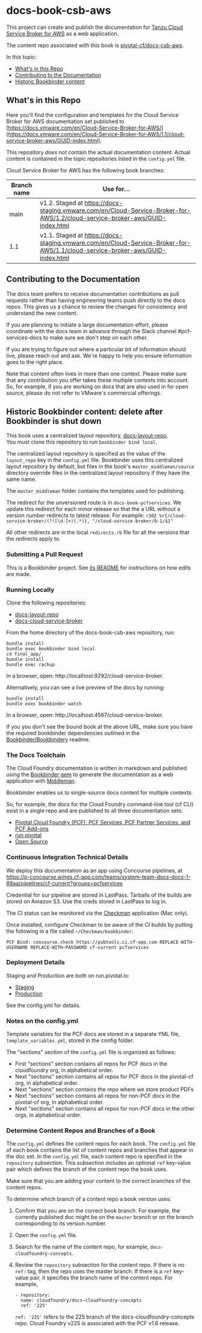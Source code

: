 # docs-book-csb-aws

This project can create and publish the documentation for
[Tanzu Cloud Service Broker for AWS](https://network.pivotal.io/products/cloud-service-broker-aws/)
as a web application.

The content repo associated with this book is
[pivotal-cf/docs-csb-aws](https://github.com/pivotal-cf/docs-csb-aws).

In this topic:

* [What's in this Repo](#whats-in-this-repo)
* [Contributing to the Documentation](#contributing-to-the-documentation)
* [Historic Bookbinder content](historic-bookbinder-content-delete-after-bookbinder-is-shut-down)


## What's in this Repo

Here you'll find the configuration and templates for the Cloud Service Broker for AWS documentation
set published to
[https://docs.vmware.com/en/Cloud-Service-Broker-for-AWS/](https://docs.vmware.com/en/Cloud-Service-Broker-for-AWS/1.1/cloud-service-broker-aws/GUID-index.html).

This repository *does not* contain the actual documentation content.
Actual content is contained in the topic repositories listed in the `config.yml` file.

Cloud Service Broker for AWS has the following book branches:

| Branch name | Use for… |
|-------------| -------|
| main        | v1.2. Staged at https://docs-staging.vmware.com/en/Cloud-Service-Broker-for-AWS/1.2/cloud-service-broker-aws/GUID-index.html
| 1.1         | v1.1. Staged at https://docs-staging.vmware.com/en/Cloud-Service-Broker-for-AWS/1.1/cloud-service-broker-aws/GUID-index.html

## Contributing to the Documentation

The docs team prefers to receive documentation contributions as pull requests rather than having
engineering teams push directly to the docs repos.
This gives us a chance to review the changes for consistency and understand the new content.

If you are planning to initiate a large documentation effort, please coordinate with the docs team
in advance through the Slack channel #pcf-services-docs to make sure we don't step on each other.

If you are trying to figure out where a particular bit of information should live, please reach out
and ask. We're happy to help you ensure information goes to the right place.

Note that content often lives in more than one context.
Please make sure that any contribution you offer takes these multiple contexts into account.
So, for example, if you are working on docs that are also used in for open source, please do not
refer to VMware's commercial offerings.


## Historic Bookbinder content: delete after Bookbinder is shut down

This book uses a centralized layout repository,
[docs-layout-repo](https://github.com/pivotal-cf/docs-layout-repo).  
You must clone this repository to run `bookbinder bind local`.

The centralized layout repository is specified as the value of the `layout_repo` key in the
`config.yml` file.
Bookbinder uses this centralized layout repository by default, but files in the book's
`master_middleman/source` directory override files in the centralized layout repository if they have
the same name.

The `master_middleman` folder contains the templates used for publishing.

The redirect for the unversioned route is in `docs-book-pcfservices`.
We update this redirect for each minor release so that the a URL without a version number redirects
to latest release.
For example: `r302 %r{/cloud-service-broker/(?![\d-]+)(.*)}, "/cloud-service-broker/0-1/$1"`

All other redirects are in the local `redirects.rb` file for all the versions that the redirects
apply to.

### Submitting a Pull Request

This is a Bookbinder project. See [its README](https://github.com/pivotal-cf/bookbinder/blob/master/README.md) for instructions on how edits are made.


### Running Locally

Clone the following repositories:

* [docs-layout-repo](https://github.com/pivotal-cf/docs-layout-repo)
* [docs-cloud-service-broker](https://github.com/pivotal-cf/docs-cloud-service-broker)

From the home directory of the docs-book-csb-aws repository, run:

```
bundle install
bundle exec bookbinder bind local
cd final_app/
bundle install
bundle exec rackup
```

In a browser, open: http://localhost:9292/cloud-service-broker.

Alternatively, you can see a live preview of the docs by running:

```
bundle install
bundle exec bookbinder watch
```

In a browser, open: http://localhost:4567/cloud-service-broker.

If you you don't see the bound book at the above URL,
make sure you have the required bookbinder dependencies outlined in the
[Bookbinder/Bookbindery](https://github.com/pivotal-cf/bookbinder/blob/master/README.md) readme.


### The Docs Toolchain

The Cloud Foundry documentation is written in markdown and published using the
[Bookbinder gem](http://github.com/pivotal-cf/docs-bookbinder) to generate the documentation as a
web application with [Middleman](http://middlemanapp.com/).

Bookbinder enables us to single-source docs content for multiple contexts.

So, for example, the docs for the Cloud Foundry command-line tool (cf CLI) exist in a single repo
and are published to all three documentation sets:

* [Pivotal Cloud Foundry (PCF), PCF Services, PCF Partner Services, and PCF Add-ons](http://docs.pivotal.io)
* [run.pivotal](http://docs.run.pivotal.io)
* [Open Source](http://docs.cloudfoundry.org)


### Continuous Integration Technical Details

We deploy this documentation as an app using Concourse pipelines, at https://p-concourse.wings.cf-app.com/teams/system-team-docs-docs-1-88aa/pipelines/cf-current?groups=pcfservices

Credential for our pipeline are stored in LastPass.
Tarballs of the builds are stored on Amazon S3.
Use the creds stored in LastPass to log in.

The CI status can be monitored via the [Checkman](https://github.com/cppforlife/checkman) application (Mac only).

Once installed, configure Checkman to be aware of the CI builds by putting the following in a file called `~/Checkman/bookbinder`:

    PCF Bind: concourse.check https://pubtools.ci.cf-app.com REPLACE-WITH-USERNAME REPLACE-WITH-PASSWORD cf-current pcfservices


### Deployment Details

Staging and Production are both on run.pivotal.io:

- [Staging](http://cf-p1-docs-staging.cfapps.io/)
- [Production](http://cf-p1-docs-prod.cfapps.io/)

See the config.yml for details.


### Notes on the config.yml

Template variables for the PCF docs are stored in a separate YML file, `template_variables.yml`, stored in the config folder.

The "sections" section of the `config.yml` file is organized as follows:

- First "sections" section contains all repos for PCF docs in the cloudfoundry org, in alphabetical order.
- Next "sections" section contains all repos for PCF docs in the pivotal-cf org, in alphabetical order.
- Next "sections" section contains the repo where we store product PDFs
- Next "sections" section contains all repos for non-PCF docs in the pivotal-cf org, in alphabetical order.
- Next "sections" section contains all repos for non-PCF docs in the other orgs, in alphabetical order.


### Determine Content Repos and Branches of a Book

The `config.yml` defines the content repos for each book.
The `config.yml` file of each book contains the list of content repos and branches that appear in the doc set.
In the `config.yml` file, each content repo is specified in the `repository` subsection.
This subsection includes an optional `ref` key-value pair which defines the branch of the content repo the book uses.

Make sure that you are adding your content to the correct branches of the content repos.

To determine which branch of a content repo a book version uses:

1. Confirm that you are on the correct book branch. For example, the currently published doc might be on the `master` branch
or on the branch corresponding to its version number.

2. Open the `config.yml` file.

3. Search for the name of the content repo, for example, `docs-cloudfoundry-concepts`.

4. Review the `repository` subsection for the content repo. If there is no `ref:` tag, then the repo uses the master branch. If there is a `ref` key-value pair, it specifies the branch name of the content repo. For example,

    ```
    - repository:
      name: cloudfoundry/docs-cloudfoundry-concepts
      ref: '225'
    ```

    `ref: '225'` refers to the 225 branch of the docs-cloudfoundry-concepts repo. Cloud Foundry v225 is associated with the PCF v1.6 release.
